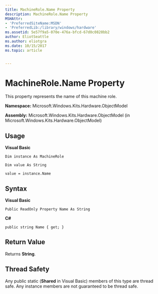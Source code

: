 ```yaml
---
title: MachineRole.Name Property
description: MachineRole.Name Property
MSHAttr:
- 'PreferredSiteName:MSDN'
- 'PreferredLib:/library/windows/hardware'
ms.assetid: 5e57f9a5-070e-476a-bfcd-67d0c0820bb2
author: EliotSeattle
ms.author: eliotgra
ms.date: 10/15/2017
ms.topic: article


---
```


# MachineRole.Name Property


This property represents the name of this machine role.

**Namespace:** Microsoft.Windows.Kits.Hardware.ObjectModel

**Assembly:** Microsoft.Windows.Kits.Hardware.ObjectModel (in Microsoft.Windows.Kits.Hardware.ObjectModel)

## <span id="Usage"></span><span id="usage"></span><span id="USAGE"></span>Usage


**Visual Basic**

`Dim instance As MachineRole`

`Dim value As String`

`value = instance.Name`

## <span id="Syntax"></span><span id="syntax"></span><span id="SYNTAX"></span>Syntax


**Visual Basic**

`Public ReadOnly Property Name As String`

**C#**

`public string Name { get; }`

## <span id="Return_Value"></span><span id="return_value"></span><span id="RETURN_VALUE"></span>Return Value


Returns **String**.

## <span id="Thread_Safety"></span><span id="thread_safety"></span><span id="THREAD_SAFETY"></span>Thread Safety


Any public static (**Shared** in Visual Basic) members of this type are thread safe. Any instance members are not guaranteed to be thread safe.

 

 






